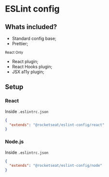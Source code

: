# ESLint config

## Whats included?

- Standard config base;
- Prettier;

<small>React Only</small>

- React plugin;
- React Hooks plugin;
- JSX a11y plugin;

## Setup

### React

Inside `.eslintrc.json`

```json
{
  "extends": "@rocketseat/eslint-config/react"
}
```

### Node.js

Inside `.eslintrc.json`

```json
{
  "extends": "@rocketseat/eslint-config/node"
}
```

